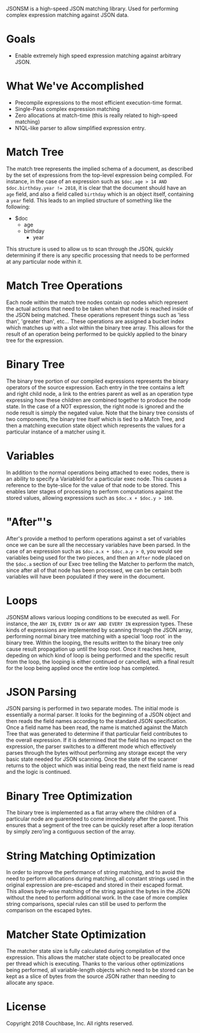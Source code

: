 JSONSM is a high-speed JSON matching library.  Used for performing complex
expression matching against JSON data.

# Goals
- Enable extremely high speed expression matching against arbitrary JSON.

# What We've Accomplished
- Precompile expressions to the most efficient execution-time format.
- Single-Pass complex expression matching
- Zero allocations at match-time (this is really related to high-speed matching)
- N1QL-like parser to allow simplified expression entry.

# Match Tree
The match tree represents the implied schema of a document, as described by
the set of expressions from the top-level expression being compiled.  For
instance, in the case of an expression such as 
`$doc.age > 14 AND $doc.birthday.year != 2018`, it is clear that the document
should have an `age` field, and also a field called `birthday` which is an
object itself, containing a `year` field.  This leads to an implied
structure of something like the following:

- $doc
  - age
  - birthday
    - year

This structure is used to allow us to scan through the JSON, quickly
determining if there is any specific processing that needs to be performed at
any particular node within it.

# Match Tree Operations
Each node within the match tree nodes contain op nodes which represent the
actual actions that need to be taken when that node is reached inside of the
JSON being matched.  These operations represent things such as 'less than',
'greater than', etc...  These operations are assigned a bucket index which
matches up with a slot within the binary tree array.  This allows for the
result of an operation being performed to be quickly applied to the binary
tree for the expression.

# Binary Tree
The binary tree portion of our compiled expressions represents the binary
operators of the source expression.  Each entry in the tree contains a
left and right child node, a link to the entries parent as well as an
operation type expressing how these children are combined together to
produce the node state.  In the case of a NOT expression, the right node
is ignored and the node result is simply the negated value.  Note that
the binary tree consists of two components, the binary tree itself which
is tied to a Match Tree, and then a matching execution state object
which represents the values for a particular instance of a matcher using
it.

# Variables
In addition to the normal operations being attached to exec nodes, there
is an ability to specify a VariableId for a particular exec node.  This
causes a reference to the byte-slice for the value of that node to be
stored. This enables later stages of processing to perform computations
against the stored values, allowing expressions such as
`$doc.x + $doc.y > 100`.

# "After"'s
After's provide a method to perform operations against a set of variables
once we can be sure all the neccessary variables have been parsed.  In
the case of an expression such as `$doc.a.x + $doc.a.y > 0`, you would
see variables being used for the two pieces, and then an `After` node
placed on the `$doc.a` section of our Exec tree telling the Matcher
to perform the match, since after all of that node has been processed,
we can be certain both variables will have been populated if they were
in the document.

# Loops
JSONSM allows various looping conditions to be executed as well.  For
instance, the `ANY IN`, `EVERY IN` or `ANY AND EVERY IN` expression
types.  These kinds of expressions are implemented by scanning through
the JSON array, performing normal binary tree matching with a special
'loop root` in the binary tree.  Within the looping, the results written
to the binary tree only cause result propagation up until the loop root.
Once it reaches here, depeding on which kind of loop is being performed
and the specific result from the loop, the looping is either continued
or cancelled, with a final result for the loop being applied once the
entire loop has completed.

# JSON Parsing
JSON parsing is performed in two separate modes.  The initial mode is
essentially a normal parser.  It looks for the beginning of a JSON
object and then reads the field names according to the standard JSON
specification.  Once a field name has been read, the name is matched
against the Match Tree that was generated to determine if that
particular field contributes to the overall expression.  If it is
determined that the field has no impact on the expression, the parser
switches to a different mode which effectively parses through the
bytes without performing any storage except the very basic state
needed for JSON scanning.  Once the state of the scanner returns
to the object which was initial being read, the next field name is
read and the logic is continued.

# Binary Tree Optimization
The binary tree is implemented as a flat array where the children of
a particular node are guarenteed to come immediately after the parent.
This ensures that a segment of the tree can be quickly reset after a
loop iteration by simply zero'ing a contiguous section of the array.

# String Matching Optimization
In order to improve the performance of string matching, and to avoid
the need to perform allocations during matching, all constant
strings used in the original expression are pre-escaped and stored in
their escaped format.  This allows byte-wise matching of the string
against the bytes in the JSON without the need to perform additional
work.  In the case of more complex string comparisons, special rules
can still be used to perform the comparison on the escaped bytes.

# Matcher State Optimization
The matcher state size is fully calculated during compilation of the
expression.  This allows the matcher state object to be preallocated
once per thread which is executing.  Thanks to the various other
optimizations being performed, all variable-length objects which need
to be stored can be kept as a slice of bytes from the source JSON
rather than needing to allocate any space.

# License
Copyright 2018 Couchbase, Inc. All rights reserved.
